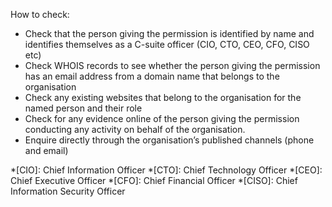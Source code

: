 How to check:

* Check that the person giving the permission is identified by name and identifies themselves as a C-suite officer (CIO, CTO, CEO, CFO, CISO etc)
* Check WHOIS records to see whether the person giving the permission has an email address from a domain name that belongs to the organisation
* Check any existing websites that belong to the organisation for the named person and their role
* Check for any evidence online of the person giving the permission conducting any activity on behalf of the organisation.
* Enquire directly through the organisation’s published channels (phone and email)

*[CIO]: Chief Information Officer
*[CTO]: Chief Technology Officer
*[CEO]: Chief Executive Officer
*[CFO]: Chief Financial Officer
*[CISO]: Chief Information Security Officer
